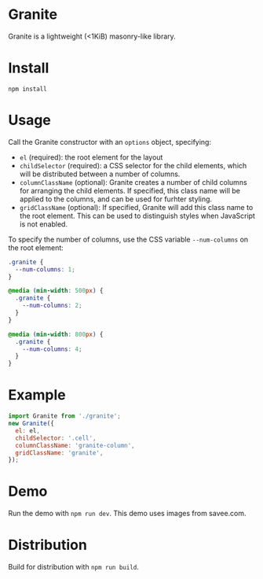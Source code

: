 # Granite

Granite is a lightweight (<1KiB) masonry-like library.

# Install

`npm install`

# Usage

Call the Granite constructor with an `options` object, specifying:
- `el` (required): the root element for the layout
- `childSelector` (required): a CSS selector for the child elements, which will be distributed between a number of columns.
- `columnClassName` (optional): Granite creates a number of child columns for arranging the child elements. If specified, this class name will be applied to the columns, and can be used for furhter styling.
- `gridClassName` (optional): If specified, Granite will add this class name to the root element. This can be used to distinguish styles when JavaScript is not enabled.

To specify the number of columns, use the CSS variable `--num-columns` on the root element:
```CSS
.granite {
  --num-columns: 1;
}

@media (min-width: 500px) {
  .granite {
    --num-columns: 2;
  }
}

@media (min-width: 800px) {
  .granite {
    --num-columns: 4;
  }
}
```

# Example

```js
import Granite from './granite';
new Granite({
  el: el,
  childSelector: '.cell',
  columnClassName: 'granite-column',
  gridClassName: 'granite',
});
```

# Demo

Run the demo with `npm run dev`. This demo uses images from savee.com.

# Distribution

Build for distribution with `npm run build`.
